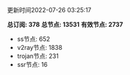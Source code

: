 更新时间2022-07-26 03:25:17

**总订阅: 378**
**总节点: 13531**
**有效节点: 2737**
- ss节点: 652
- v2ray节点: 1838
- trojan节点: 231
- ssr节点: 16
